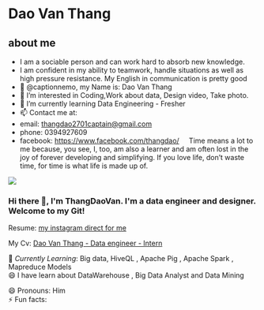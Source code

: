 # Dao Van Thang 
## about me
- I am a sociable person and can work hard to absorb new knowledge.
- I am confident in my ability to teamwork, handle situations as well as high pressure resistance.
My English in communication is pretty good
- 👋 @captionnemo, my Name is: Dao Van Thang
- 👀 I’m interested in Coding,Work about data, Design video, Take photo.
- 🌱 I’m currently learning Data Engineering - Fresher
- 📫 Contact me at: 
-  email: thangdao2701captain@gmail.com
-  phone: 0394927609
-  facebook: https://www.facebook.com/thangdao/
 &nbsp;&nbsp;&nbsp; Time means a lot to me because, you see, I, too, am also a learner and am often lost in the joy of forever developing and simplifying. If you love life, don’t waste time, for time is what life is made up of. <br>
<!---
captionnemo/captionnemo is a ✨ special ✨ repository because its `README.md` (this file) appears on your GitHub profile.
You can click the Preview link to take a look at your changes.
--->
<img src="Untitled-1.png"/>
 
### Hi there 👋, I'm ThangDaoVan. I'm a data engineer and designer. Welcome to my Git! <br>
 
Resume:  [my instagram direct for me](https://www.instagram.com/thawngs.dao/) 
 
My Cv: [Dao Van Thang - Data engineer - Intern]( https://github.com/captionnemo/captionnemo/blob/876c17511922f26eecab902ed9e3738673bcc5e3/Data-Engineer_Dao-Van-Thang_Intern.pdf)
 
🌱 *Currently Learning*: Big data, HiveQL , Apache Pig , Apache Spark , Mapreduce Models<br>
😄 I have learn about DataWarehouse , Big Data Analyst and Data Mining <br>

😄 Pronouns: Him <br>
⚡ Fun facts:<br>

 
<!--
**ckopecky/ckopecky** is a ✨ _special_ ✨ repository because its `README.md` (this file) appears on your GitHub profile.
 
